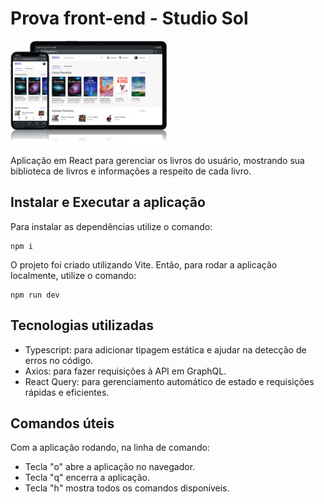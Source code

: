 # Prova front-end - Studio Sol

<img src="public/screenshots/app_screenshot.png" width="250" />

Aplicação em React para gerenciar os livros do usuário, mostrando sua biblioteca de livros e informações a respeito de cada livro.

## Instalar e Executar a aplicação

Para instalar as dependências utilize o comando:

```console
npm i
```

O projeto foi criado utilizando Vite. Então, para rodar a aplicação localmente, utilize o comando:

```console
npm run dev
```

## Tecnologias utilizadas

- Typescript: para adicionar tipagem estática e ajudar na detecção de erros no código.
- Axios: para fazer requisições à API em GraphQL.
- React Query: para gerenciamento automático de estado e requisições rápidas e eficientes.

## Comandos úteis

Com a aplicação rodando, na linha de comando:

- Tecla "o" abre a aplicação no navegador.
- Tecla "q" encerra a aplicação.
- Tecla "h" mostra todos os comandos disponíveis.
